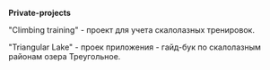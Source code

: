 **Private-projects**

"Climbing training" - проект для учета скалолазных тренировок.

"Triangular Lake" - проек приложения - гайд-бук по скалолазным районам озера Треугольное. 
